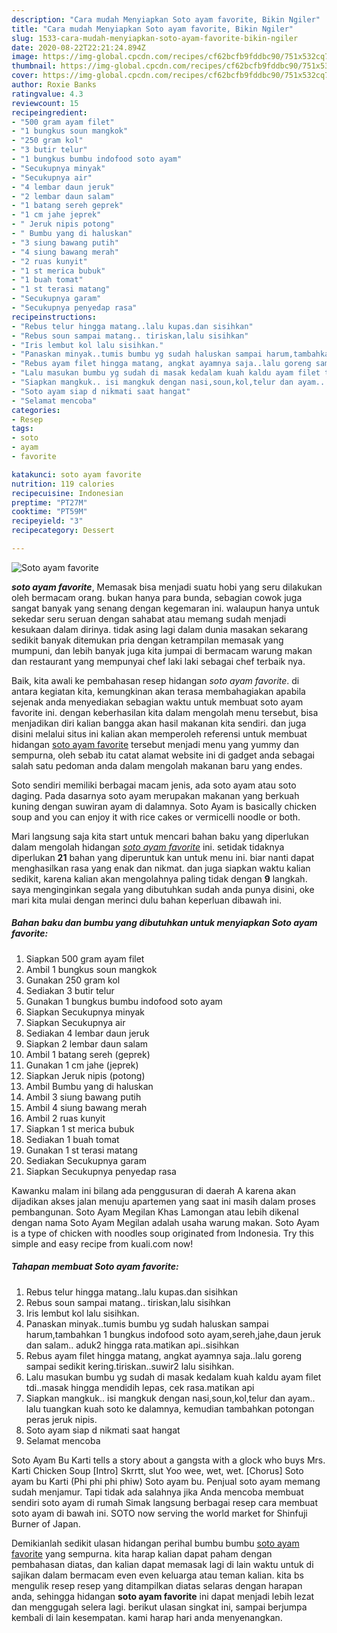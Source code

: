 ```yaml
---
description: "Cara mudah Menyiapkan Soto ayam favorite, Bikin Ngiler"
title: "Cara mudah Menyiapkan Soto ayam favorite, Bikin Ngiler"
slug: 1533-cara-mudah-menyiapkan-soto-ayam-favorite-bikin-ngiler
date: 2020-08-22T22:21:24.894Z
image: https://img-global.cpcdn.com/recipes/cf62bcfb9fddbc90/751x532cq70/soto-ayam-favorite-foto-resep-utama.jpg
thumbnail: https://img-global.cpcdn.com/recipes/cf62bcfb9fddbc90/751x532cq70/soto-ayam-favorite-foto-resep-utama.jpg
cover: https://img-global.cpcdn.com/recipes/cf62bcfb9fddbc90/751x532cq70/soto-ayam-favorite-foto-resep-utama.jpg
author: Roxie Banks
ratingvalue: 4.3
reviewcount: 15
recipeingredient:
- "500 gram ayam filet"
- "1 bungkus soun mangkok"
- "250 gram kol"
- "3 butir telur"
- "1 bungkus bumbu indofood soto ayam"
- "Secukupnya minyak"
- "Secukupnya air"
- "4 lembar daun jeruk"
- "2 lembar daun salam"
- "1 batang sereh geprek"
- "1 cm jahe jeprek"
- " Jeruk nipis potong"
- " Bumbu yang di haluskan"
- "3 siung bawang putih"
- "4 siung bawang merah"
- "2 ruas kunyit"
- "1 st merica bubuk"
- "1 buah tomat"
- "1 st terasi matang"
- "Secukupnya garam"
- "Secukupnya penyedap rasa"
recipeinstructions:
- "Rebus telur hingga matang..lalu kupas.dan sisihkan"
- "Rebus soun sampai matang.. tiriskan,lalu sisihkan"
- "Iris lembut kol lalu sisihkan."
- "Panaskan minyak..tumis bumbu yg sudah haluskan sampai harum,tambahkan 1 bungkus indofood soto ayam,sereh,jahe,daun jeruk dan salam.. aduk2 hingga rata.matikan api..sisihkan"
- "Rebus ayam filet hingga matang, angkat ayamnya saja..lalu goreng sampai sedikit kering.tiriskan..suwir2 lalu sisihkan."
- "Lalu masukan bumbu yg sudah di masak kedalam kuah kaldu ayam filet tdi..masak hingga mendidih lepas, cek rasa.matikan api"
- "Siapkan mangkuk.. isi mangkuk dengan nasi,soun,kol,telur dan ayam.. lalu tuangkan kuah soto ke dalamnya, kemudian tambahkan potongan peras jeruk nipis."
- "Soto ayam siap d nikmati saat hangat"
- "Selamat mencoba"
categories:
- Resep
tags:
- soto
- ayam
- favorite

katakunci: soto ayam favorite 
nutrition: 119 calories
recipecuisine: Indonesian
preptime: "PT27M"
cooktime: "PT59M"
recipeyield: "3"
recipecategory: Dessert

---
```



![Soto ayam favorite](https://img-global.cpcdn.com/recipes/cf62bcfb9fddbc90/751x532cq70/soto-ayam-favorite-foto-resep-utama.jpg)

<b><i>soto ayam favorite</i></b>, Memasak bisa menjadi suatu hobi yang seru dilakukan oleh bermacam orang. bukan hanya para bunda, sebagian cowok juga sangat banyak yang senang dengan kegemaran ini. walaupun hanya untuk sekedar seru seruan dengan sahabat atau memang sudah menjadi kesukaan dalam dirinya. tidak asing lagi dalam dunia masakan sekarang sedikit banyak ditemukan pria dengan ketrampilan memasak yang mumpuni, dan lebih banyak juga kita jumpai di bermacam warung makan dan restaurant yang mempunyai chef laki laki sebagai chef terbaik nya.

Baik, kita awali ke pembahasan resep hidangan <i>soto ayam favorite</i>. di antara kegiatan kita, kemungkinan akan terasa membahagiakan apabila sejenak anda menyediakan sebagian waktu untuk membuat soto ayam favorite ini. dengan keberhasilan kita dalam mengolah menu tersebut, bisa menjadikan diri kalian bangga akan hasil makanan kita sendiri. dan juga disini melalui situs ini kalian akan memperoleh referensi untuk membuat hidangan <u>soto ayam favorite</u> tersebut menjadi menu yang yummy dan sempurna, oleh sebab itu catat alamat website ini di gadget anda sebagai salah satu pedoman anda dalam mengolah makanan baru yang endes.

Soto sendiri memiliki berbagai macam jenis, ada soto ayam atau soto daging. Pada dasarnya soto ayam merupakan makanan yang berkuah kuning dengan suwiran ayam di dalamnya. Soto Ayam is basically chicken soup and you can enjoy it with rice cakes or vermicelli noodle or both.


Mari langsung saja kita start untuk mencari bahan baku yang diperlukan dalam mengolah hidangan <u><i>soto ayam favorite</i></u> ini. setidak tidaknya diperlukan <b>21</b> bahan yang diperuntuk kan untuk menu ini. biar nanti dapat menghasilkan rasa yang enak dan nikmat. dan juga siapkan waktu kalian sedikit, karena kalian akan mengolahnya paling tidak dengan <b>9</b> langkah. saya menginginkan segala yang dibutuhkan sudah anda punya disini, oke mari kita mulai dengan merinci dulu bahan keperluan dibawah ini.

<!--inarticleads1-->

##### Bahan baku dan bumbu yang dibutuhkan untuk menyiapkan Soto ayam favorite:

1. Siapkan 500 gram ayam filet
1. Ambil 1 bungkus soun mangkok
1. Gunakan 250 gram kol
1. Sediakan 3 butir telur
1. Gunakan 1 bungkus bumbu indofood soto ayam
1. Siapkan Secukupnya minyak
1. Siapkan Secukupnya air
1. Sediakan 4 lembar daun jeruk
1. Siapkan 2 lembar daun salam
1. Ambil 1 batang sereh (geprek)
1. Gunakan 1 cm jahe (jeprek)
1. Siapkan  Jeruk nipis (potong)
1. Ambil  Bumbu yang di haluskan
1. Ambil 3 siung bawang putih
1. Ambil 4 siung bawang merah
1. Ambil 2 ruas kunyit
1. Siapkan 1 st merica bubuk
1. Sediakan 1 buah tomat
1. Gunakan 1 st terasi matang
1. Sediakan Secukupnya garam
1. Siapkan Secukupnya penyedap rasa


Kawanku malam ini bilang ada penggusuran di daerah A karena akan dijadikan akses jalan menuju apartemen yang saat ini masih dalam proses pembangunan. Soto Ayam Megilan Khas Lamongan atau lebih dikenal dengan nama Soto Ayam Megilan adalah usaha warung makan. Soto Ayam is a type of chicken with noodles soup originated from Indonesia. Try this simple and easy recipe from kuali.com now! 

<!--inarticleads2-->

##### Tahapan membuat Soto ayam favorite:

1. Rebus telur hingga matang..lalu kupas.dan sisihkan
1. Rebus soun sampai matang.. tiriskan,lalu sisihkan
1. Iris lembut kol lalu sisihkan.
1. Panaskan minyak..tumis bumbu yg sudah haluskan sampai harum,tambahkan 1 bungkus indofood soto ayam,sereh,jahe,daun jeruk dan salam.. aduk2 hingga rata.matikan api..sisihkan
1. Rebus ayam filet hingga matang, angkat ayamnya saja..lalu goreng sampai sedikit kering.tiriskan..suwir2 lalu sisihkan.
1. Lalu masukan bumbu yg sudah di masak kedalam kuah kaldu ayam filet tdi..masak hingga mendidih lepas, cek rasa.matikan api
1. Siapkan mangkuk.. isi mangkuk dengan nasi,soun,kol,telur dan ayam.. lalu tuangkan kuah soto ke dalamnya, kemudian tambahkan potongan peras jeruk nipis.
1. Soto ayam siap d nikmati saat hangat
1. Selamat mencoba


Soto Ayam Bu Karti tells a story about a gangsta with a glock who buys Mrs. Karti Chicken Soup [Intro] Skrrtt, slut Yoo wee, wet, wet. [Chorus] Soto ayam bu Karti (Phi phi phi phiw) Soto ayam bu. Penjual soto ayam memang sudah menjamur. Tapi tidak ada salahnya jika Anda mencoba membuat sendiri soto ayam di rumah Simak langsung berbagai resep cara membuat soto ayam di bawah ini. SOTO now serving the world market for Shinfuji Burner of Japan. 

Demikianlah sedikit ulasan hidangan perihal bumbu bumbu <u>soto ayam favorite</u> yang sempurna. kita harap kalian dapat paham dengan pembahasan diatas, dan kalian dapat memasak lagi di lain waktu untuk di sajikan dalam bermacam even even keluarga atau teman kalian. kita bs mengulik resep resep yang ditampilkan diatas selaras dengan harapan anda, sehingga hidangan <b>soto ayam favorite</b> ini dapat menjadi lebih lezat dan menggugah selera lagi. berikut ulasan singkat ini, sampai berjumpa kembali di lain kesempatan. kami harap hari anda menyenangkan.
